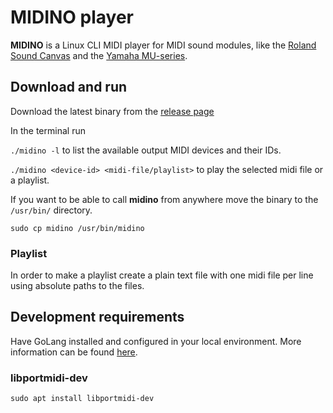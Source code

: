 # MIDINO player

**MIDINO** is a Linux CLI MIDI player for MIDI sound modules, like the [Roland Sound Canvas](https://en.wikipedia.org/wiki/Roland_Sound_Canvas) and the [Yamaha MU-series](https://en.wikipedia.org/wiki/Yamaha_MU-series).

## Download and run
Download the latest binary from the [release page](https://github.com/ncirocco/midino/releases)

In the terminal run

`./midino -l` to list the available output MIDI devices and their IDs.

`./midino <device-id> <midi-file/playlist>` to play the selected midi file or a playlist.

If you want to be able to call **midino** from anywhere move the binary to the `/usr/bin/` directory.

`sudo cp midino /usr/bin/midino`

### Playlist
In order to make a playlist create a plain text file with one midi file per line using absolute paths to the files.

## Development requirements
Have GoLang installed and configured in your local environment. More information can be found [here](https://golang.org/doc/install).

### libportmidi-dev
`sudo apt install libportmidi-dev`
